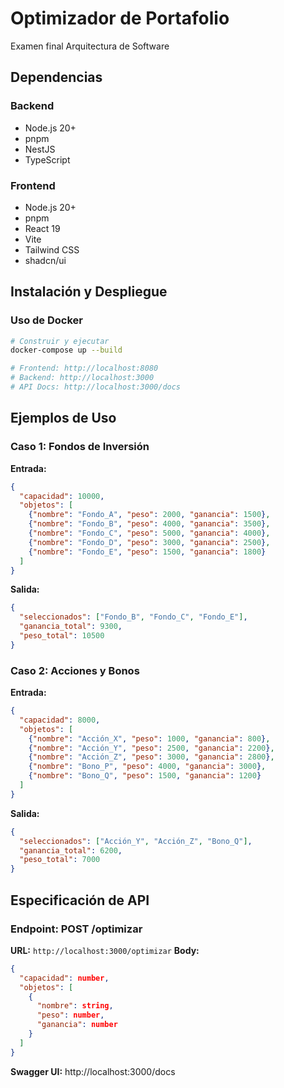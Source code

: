 # Optimizador de Portafolio

Examen final Arquitectura de Software

## Dependencias

### Backend
- Node.js 20+
- pnpm
- NestJS
- TypeScript

### Frontend
- Node.js 20+
- pnpm
- React 19
- Vite
- Tailwind CSS
- shadcn/ui

## Instalación y Despliegue

### Uso de Docker
```bash
# Construir y ejecutar
docker-compose up --build

# Frontend: http://localhost:8080
# Backend: http://localhost:3000
# API Docs: http://localhost:3000/docs
```

## Ejemplos de Uso

### Caso 1: Fondos de Inversión
**Entrada:**
```json
{
  "capacidad": 10000,
  "objetos": [
    {"nombre": "Fondo_A", "peso": 2000, "ganancia": 1500},
    {"nombre": "Fondo_B", "peso": 4000, "ganancia": 3500},
    {"nombre": "Fondo_C", "peso": 5000, "ganancia": 4000},
    {"nombre": "Fondo_D", "peso": 3000, "ganancia": 2500},
    {"nombre": "Fondo_E", "peso": 1500, "ganancia": 1800}
  ]
}
```

**Salida:**
```json
{
  "seleccionados": ["Fondo_B", "Fondo_C", "Fondo_E"],
  "ganancia_total": 9300,
  "peso_total": 10500
}
```

### Caso 2: Acciones y Bonos
**Entrada:**
```json
{
  "capacidad": 8000,
  "objetos": [
    {"nombre": "Acción_X", "peso": 1000, "ganancia": 800},
    {"nombre": "Acción_Y", "peso": 2500, "ganancia": 2200},
    {"nombre": "Acción_Z", "peso": 3000, "ganancia": 2800},
    {"nombre": "Bono_P", "peso": 4000, "ganancia": 3000},
    {"nombre": "Bono_Q", "peso": 1500, "ganancia": 1200}
  ]
}
```

**Salida:**
```json
{
  "seleccionados": ["Acción_Y", "Acción_Z", "Bono_Q"],
  "ganancia_total": 6200,
  "peso_total": 7000
}
```

## Especificación de API
### Endpoint: POST /optimizar
**URL:** `http://localhost:3000/optimizar`
**Body:**
```json
{
  "capacidad": number,
  "objetos": [
    {
      "nombre": string,
      "peso": number,
      "ganancia": number
    }
  ]
}
```
**Swagger UI:** http://localhost:3000/docs 
